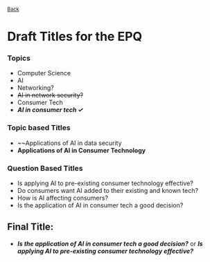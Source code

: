 <sup> [Back](../EPQ) </sup>
# Draft Titles for the EPQ
### Topics
* Computer Science
* AI
* Networking?
* ~~AI in network security?~~
* Consumer Tech
* **_AI in consumer tech ✓_**
### Topic based Titles
* ~~Applications of AI in data security
* **Applications of AI in Consumer Technology**
### Question Based Titles
* Is applying AI to pre-existing consumer technology effective?
* Do consumers want AI added to their existing and known tech?
* How is AI affecting consumers?
* Is the application of AI in consumer tech a good decision?

## Final Title:
* __*Is the application of AI in consumer tech a good decision?*__ or __*Is applying AI to pre-existing consumer technology effective?*__
